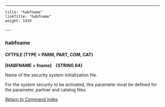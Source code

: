 ---
    title: "habfname"
    linkTitle: "habfname"
    weight: 1410
---<span id="habfname"></span>

### habfname

#### CFTFILE (TYPE = PARM, PART, COM, CAT)

****[HABFNAME =
fname]    {STRING
64}****

Name of the security system initialization
file.  

For the system security to be activated, this parameter must be defined
for the parameter, partner and catalog files.

[Return to Command index](../../)
